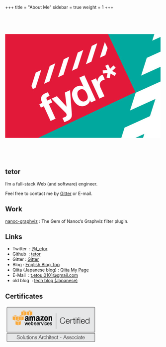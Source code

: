 +++
title = "About Me"
sidebar = true
weight = 1
+++

<img src="/image/about_me/profile.png" alt="profile_image" style="margin: 4rem auto">

## tetor

I’m a full-stack Web (and software) engineer.

Feel free to contact me by [Gitter](https://gitter.im/tetor) or E-mail.

## Work

[nanoc-graphviz](https://github.com/tetor/nanoc-graphviz) : The Gem of Nanoc’s Graphviz filter plugin.

## Links

- Twitter               : [@t_etor](http://twitter.com/t_etor)
- Github                : [tetor](https://github.com/tetor)
- Gitter                : [Gitter](https://gitter.im/tetor)
- Blog                  : [English Blog Top](http://tetor.github.io)
- Qiita (Japanese blog) : [Qiita My Page](http://qiita.com/tetor)
- E-Mail                : t.etou.0101@gmail.com
- old blog              : [tech blog (Japanese)](http://akihatoetsu.tumblr.com)

## Certificates

![aws_solutions_architect_associate](/image/about_me/aws_solutions_architect_associate.png)

